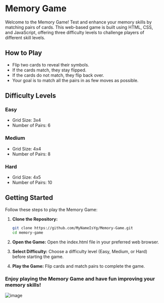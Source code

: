 # Memory Game

Welcome to the Memory Game! Test and enhance your memory skills by matching pairs of cards. This web-based game is built using HTML, CSS, and JavaScript, offering three difficulty levels to challenge players of different skill levels.

## How to Play

- Flip two cards to reveal their symbols.
- If the cards match, they stay flipped.
- If the cards do not match, they flip back over.
- Your goal is to match all the pairs in as few moves as possible.

## Difficulty Levels

### Easy

- Grid Size: 3x4
- Number of Pairs: 6

### Medium

- Grid Size: 4x4
- Number of Pairs: 8

### Hard

- Grid Size: 4x5
- Number of Pairs: 10

## Getting Started

Follow these steps to play the Memory Game:

1. **Clone the Repository:**
   ```bash
   git clone https://github.com/MyNameIsYg/Memory-Game.git
   cd memory-game
   ```
   
2. **Open the Game:**
    Open the index.html file in your preferred web browser.

3.  **Select Difficulty:**
    Choose a difficulty level (Easy, Medium, or Hard) before starting the game.

4.  **Play the Game:**
    Flip cards and match pairs to complete the game.

### Enjoy playing the Memory Game and have fun improving your memory skills!

![image](https://github.com/MyNameIsYg/Memory-Game/assets/117977974/f3398305-ebe8-41b0-9544-ba300de45e07)

